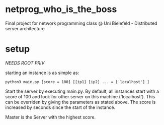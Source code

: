 # netprog_who_is_the_boss
Final project for network programming class @ Uni Bielefeld - Distributed server architecture

# setup

*NEEDS ROOT PRIV*

starting an instance is as simple as:

`python3 main.py [score = 100] [[ip1] [ip2] ... = ['localhost'] ]`

Start the server by executing main.py. By default, all instances start with a score of 100 and look for other server on this machine ('localhost'). This can be overriden by giving the parameters as stated above. The score is increased by seconds since the start of the instance.

Master is the Server with the highest score.
